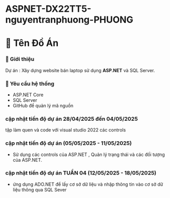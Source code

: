 # ASPNET-DX22TT5-nguyentranphuong-PHUONG
# 📌 Tên Đồ Án  
### 🚀 Giới thiệu  
Dự án : Xây dựng website bán laptop sử dụng **ASP.NET** và SQL Server.

### 📌 Yêu cầu hệ thống  
- ASP.NET Core  
- SQL Server  
- GitHub để quản lý mã nguồn  
### cập nhật tiến độ dự án 28/04/2025 đến 04/05/2025
tập làm quen và code với visual studio 2022 các controls
### cập nhật tiến độ dự án (05/05/2025 - 11/05/2025)
- Sử dụng các controls của ASP.NET , Quản lý trạng thái và các đối tượng của ASP.NET.
### cập nhật tiến độ dự án TUẦN 04 (12/05/2025 - 18/05/2025)
- ứng dụng ADO.NET để lấy cơ sở dữ liệu và nhập thông tin vào cơ sở dữ liệu thông qua SQL Sever
